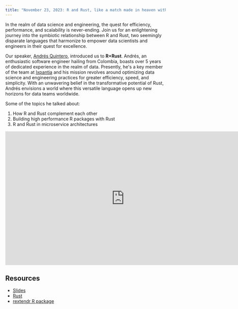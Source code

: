 ```yaml
---
title: "November 23, 2023: R and Rust, like a match made in heaven with Andrés Felipe Quintero"
---
```


In the realm of data science and engineering, the quest for efficiency, performance, and scalability is never-ending. Join us for an enlightening journey into the symbiotic relationship between R and Rust, two seemingly disparate languages that harmonize to empower data scientists and engineers in their quest for excellence.

Our speaker, [Andrés Quintero](https://github.com/andyquinterom), introduced us to **R+Rust**. Andrés, an enthusiastic software engineer hailing from Colombia, boasts over 5 years of dedicated experience in the realm of data. Presently, he's a key member of the team at [Ixpantia](https://www.ixpantia.com/en/) and his mission revolves around optimizing data science and engineering practices for greater efficiency, speed, and simplicity. With an unwavering belief in the transformative potential of Rust, Andrés envisions a world where this versatile language opens up new horizons for data teams worldwide.

Some of the topics he talked about:

1. How R and Rust complement each other
2. Building high performance R packages with Rust
3. R and Rust in microservice architectures

<iframe width="748" height="421" src="https://www.youtube.com/embed/EXd-bHyk0dM" title="YouTube video player" frameborder="0" allow="accelerometer; autoplay; clipboard-write; encrypted-media; gyroscope; picture-in-picture" allowfullscreen></iframe>

## Resources

- [Slides](./Rust_R_EdmontonRUserGroup_2023-11-23.pdf)
- [Rust](https://www.rust-lang.org/)
- [rextendr R package](https://CRAN.R-project.org/package=rextendr)

